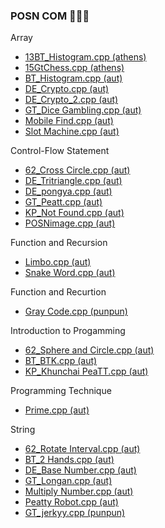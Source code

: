 ### POSN COM 🤑🤑🤑

Array
- [13BT_Histogram.cpp (athens)](athens/Array/13BT_Histogram.cpp)
- [15GtChess.cpp (athens)](athens/Array/15GtChess.cpp)
- [BT_Histogram.cpp (aut)](aut/Array/BT_Histogram.cpp)
- [DE_Crypto.cpp (aut)](aut/Array/DE_Crypto.cpp)
- [DE_Crypto_2.cpp (aut)](aut/Array/DE_Crypto_2.cpp)
- [GT_Dice Gambling.cpp (aut)](aut/Array/GT_Dice%20Gambling.cpp)
- [Mobile Find.cpp (aut)](aut/Array/Mobile%20Find.cpp)
- [Slot Machine.cpp (aut)](aut/Array/Slot%20Machine.cpp)

Control-Flow Statement
- [62_Cross Circle.cpp (aut)](aut/Control-Flow%20Statement/62_Cross%20Circle.cpp)
- [DE_Tritriangle.cpp (aut)](aut/Control-Flow%20Statement/DE_Tritriangle.cpp)
- [DE_pongya.cpp (aut)](aut/Control-Flow%20Statement/DE_pongya.cpp)
- [GT_Peatt.cpp (aut)](aut/Control-Flow%20Statement/GT_Peatt.cpp)
- [KP_Not Found.cpp (aut)](aut/Control-Flow%20Statement/KP_Not%20Found.cpp)
- [POSNimage.cpp (aut)](aut/Control-Flow%20Statement/POSNimage.cpp)

Function and Recursion
- [Limbo.cpp (aut)](aut/Function%20and%20Recursion/Limbo.cpp)
- [Snake Word.cpp (aut)](aut/Function%20and%20Recursion/Snake%20Word.cpp)

Function and Recurtion
- [Gray Code.cpp (punpun)](punpun/Function%20and%20Recurtion/Gray%20Code.cpp)

Introduction to Progamming
- [62_Sphere and Circle.cpp (aut)](aut/Introduction%20to%20Progamming/62_Sphere%20and%20Circle.cpp)
- [BT_BTK.cpp (aut)](aut/Introduction%20to%20Progamming/BT_BTK.cpp)
- [KP_Khunchai PeaTT.cpp (aut)](aut/Introduction%20to%20Progamming/KP_Khunchai%20PeaTT.cpp)

Programming Technique
- [Prime.cpp (aut)](aut/Programming%20Technique/Prime.cpp)

String
- [62_Rotate Interval.cpp (aut)](aut/String/62_Rotate%20Interval.cpp)
- [BT_2 Hands.cpp (aut)](aut/String/BT_2%20Hands.cpp)
- [DE_Base Number.cpp (aut)](aut/String/DE_Base%20Number.cpp)
- [GT_Longan.cpp (aut)](aut/String/GT_Longan.cpp)
- [Multiply Number.cpp (aut)](aut/String/Multiply%20Number.cpp)
- [Peatty Robot.cpp (aut)](aut/String/Peatty%20Robot.cpp)
- [GT_jerkyy.cpp (punpun)](punpun/String/GT_jerkyy.cpp)

